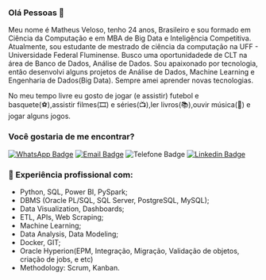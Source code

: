 ### Olá Pessoas 👋

Meu nome é Matheus Veloso, tenho 24 anos, Brasileiro e sou formado em Ciência da Computação e em MBA de Big Data e Inteligência Competitiva. Atualmente, sou estudante de mestrado de ciência da computação na UFF - Universidade Federal Fluminense. Busco uma oportunidadede de CLT na área de Banco de Dados, Análise de Dados. Sou apaixonado por tecnologia, então desenvolvi alguns projetos de Análise de Dados, Machine Learning e Engenharia de Dados(Big Data). Sempre amei aprender novas tecnologias.

No meu tempo livre eu gosto de jogar (e assistir) futebol e basquete(⚽️),assistir filmes(🎞️) e séries(📺),ler livros(📚),ouvir música(🎵) e jogar alguns jogos.

### Você gostaria de me encontrar?

[![WhatsApp Badge](https://img.shields.io/static/v1?label=WhatsApp&message=(21)995324404&color=success)](https://api.whatsapp.com/send?1=pt_BR&phone=5521995324404)
[![Email Badge](https://img.shields.io/badge/Email-mthsveloso@hotmail.com-blue)](mailto:mthsveloso@hotmail.com)
![Telefone Badge](https://img.shields.io/static/v1?label=Telefone%20p/%20Contato&message=(21)995324404&color=blue)
[![Linkedin Badge](https://img.shields.io/badge/-LinkedIn-blue?style=flat-square&logo=Linkedin&logoColor=white&link=https://www.linkedin.com/in/matheus-veloso-da-silva-a1a6a4180/)](https://www.linkedin.com/in/matheus-veloso-da-silva-a1a6a4180/)

### 🌱 Experiência profissional com:

- Python, SQL, Power BI, PySpark;
- DBMS (Oracle PL/SQL, SQL Server, PostgreSQL, MySQL);
- Data Visualization, Dashboards;
- ETL, APIs, Web Scraping;
- Machine Learning;
- Data Analysis, Data Modeling;
- Docker, GIT;
- Oracle Hyperion(EPM, Integração, Migração, Validação de objetos, criação de jobs, e etc)
- Methodology: Scrum, Kanban.
